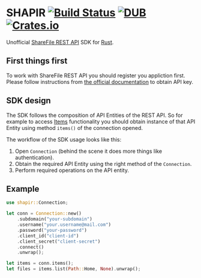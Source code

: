 # SHAPIR [![Build Status](https://travis-ci.org/workanator/shapir.svg?branch=master)](https://travis-ci.org/workanator/shapir) [![DUB](https://img.shields.io/dub/l/vibe-d.svg)](https://github.com/workanator/shapir/blob/master/LICENSE) [![Crates.io](https://img.shields.io/crates/v/rustc-serialize.svg)](https://crates.io/crates/shapir)  
Unofficial [ShareFile REST API](http://api.sharefile.com/rest/) SDK for [Rust](https://www.rust-lang.org/).

## First things first

To work with ShareFile REST API you should register you appliction first. Please follow instructions from [the official documentation](http://api.sharefile.com/rest/login.aspx?displayMessage=1&referrer=/rest/oauth2-request.aspx) to obtain API key.

## SDK design

The SDK follows the composition of API Entities of the REST API. So for example to access [Items](http://api.sharefile.com/rest/docs/resource.aspx?name=Items) functionality you should obtain instance of that API Entity using method `items()` of the connection opened.

The workflow of the SDK usage looks like this:

1. Open `Connection` (behind the scene it does more things like authentication).  
2. Obtain the required API Entity using the right method of the `Connection`.  
3. Perform required operations on the API entity.  

## Example

```rust
use shapir::Connection;

let conn = Connection::new()
	.subdomain("your-subdomain")
	.username("your.username@mail.com")
	.password("your-password")
	.client_id("client-id")
	.client_secret("client-secret")
	.connect()
	.unwrap();

let items = conn.items();
let files = items.list(Path::Home, None).unwrap();
```
